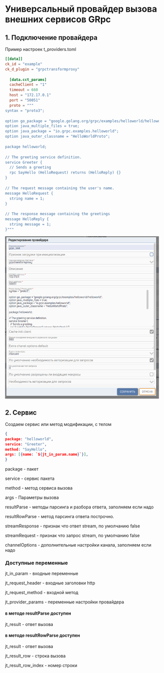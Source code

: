 # Универсальный провайдер вызова внешних сервисов GRpc
## 1. Подключение провайдера
Пример настроек t_providers.toml
```toml
[[data]]
ck_id = "example"
ck_d_plugin = "grpctransformproxy"

  [data.cct_params]
  cacheClient = "1"
  timeout = 660
  host = "172.17.0.1"
  port = "50051"
  proto = """
syntax = "proto3";

option go_package = "google.golang.org/grpc/examples/helloworld/helloworld";
option java_multiple_files = true;
option java_package = "io.grpc.examples.helloworld";
option java_outer_classname = "HelloWorldProto";

package helloworld;

// The greeting service definition.
service Greeter {
  // Sends a greeting
  rpc SayHello (HelloRequest) returns (HelloReply) {}
}

// The request message containing the user's name.
message HelloRequest {
  string name = 1;
}

// The response message containing the greetings
message HelloReply {
  string message = 1;
}"""
```
![Пример](./images/settings-grpctransformproxy.png)

## 2. Сервис
Создаем сервис или метод модификации, с телом
```json
{
package: "helloworld",
service: "Greeter",
method: "SayHello",
args: [{name: `${jt_in_param.name}`}],
}
```
package - пакет

service - сервис пакета

method - метод сервиса вызова

args - Параметры вызова

resultParse - методы парсинга и разбора ответа, заполняем если надо

resultRowParse - метод парсинга ответа построчно.

streamResponse - признак что ответ stream, по умолчанию false

streamRequest - признак что запрос stream, по умолчанию false

channelOptions - дополнительные настройки канала, заполняем если надо

### Доступные переменные

jt_in_param - входные переменные

jt_request_header - входные заголовки http

jt_request_method - входной метод

jt_provider_params - переменные настройки провайдера

#### в методе resultParse доступен

jt_result - ответ вызова

#### в методе resultRowParse доступен

jt_result - ответ вызова

jt_result_row - строка вызова

jt_result_row_index - номер строки